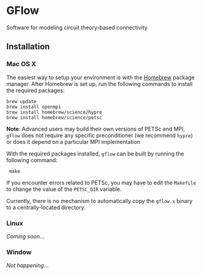 # GFlow
Software for modeling circuit theory-based connectivity

## Installation

### Mac OS X

The easiest way to setup your environment is with the
[Homebrew](http://brew.sh) package manager.
After Homebrew is set up, run the following commands to install
the required packages:

    brew update
    brew install openmpi
    brew install homebrew/science/hypre
    brew install homebrew/science/petsc

**Note**: Advanced users may build their own versions of PETSc and MPI, `gflow` does not require
any specific preconditioner (we recommend `hypre`) or does it depend on a particular
MPI implementation

With the required packages installed, `gflow` can be built by running the following command:

     make
     
If you encounter errors related to PETSc, you may have to edit the `Makefile` to change the 
value of the `PETSC_DIR` variable.

Currently, there is no mechanism to automatically copy the `gflow.x` binary to a centrally-located
directory.


### Linux

*Coming soon*...


### Window

*Not happening*...
